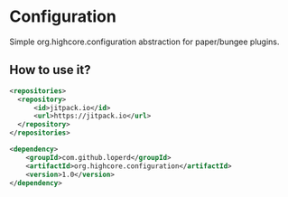 # Configuration
Simple org.highcore.configuration abstraction for paper/bungee plugins.

## How to use it?

```xml
<repositories>
  <repository>
      <id>jitpack.io</id>
      <url>https://jitpack.io</url>
  </repository>
</repositories>
```

```xml
<dependency>
    <groupId>com.github.loperd</groupId>
    <artifactId>org.highcore.configuration</artifactId>
    <version>1.0</version>
</dependency>
```
